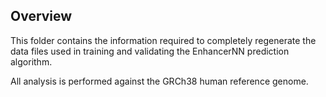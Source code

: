 ## Overview
This folder contains the information required to completely regenerate the data files used in training and validating the EnhancerNN prediction algorithm.

All analysis is performed against the GRCh38 human reference genome.
